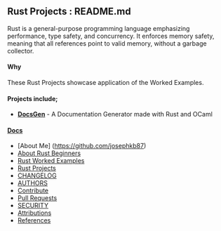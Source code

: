 ## Rust Projects : README.md

Rust is a general-purpose programming language emphasizing performance, type safety, and concurrency. It enforces memory safety, meaning that all references point to valid memory, without a garbage collector. 

#### Why

These Rust Projects showcase application of the Worked Examples.

#### Projects include;

- [**DocsGen**](https://github.com/josephkb87/docsgen) - A Documentation Generator  made with Rust and OCaml

#### [Docs](..docs/)

* [About Me] (https://github.com/josephkb87)
* [About Rust Beginners](../docs/README.md)
* [Rust Worked Examples](https://github.com/josephkb87/Beginners/tree/main/RustWorkedExamples/README.md)
* [Rust Projects](https://github.com/josephkb87/RustBeginners/tree/main/Projects/README.md)
* [CHANGELOG](../docs/CHANGELOG.md) 
* [AUTHORS](../docs/AUTHORS.md)
* [Contribute](../docs/CONTRIBUTING.md)
* [Pull Requests](../docs/blob/PRs.md)
* [SECURITY](../docs/SECURITY.md)
* [Attributions](..docs/Attributions.md)
* [References](../docs/References.md)
